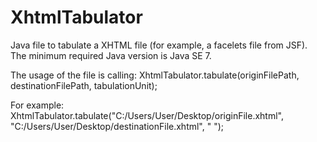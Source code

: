 # XhtmlTabulator
Java file to tabulate a XHTML file (for example, a facelets file from JSF). The minimum required Java version is Java SE 7.

The usage of the file is calling:
        XhtmlTabulator.tabulate(originFilePath, destinationFilePath, tabulationUnit);

For example:
        XhtmlTabulator.tabulate("C:/Users/User/Desktop/originFile.xhtml", "C:/Users/User/Desktop/destinationFile.xhtml", "  ");
